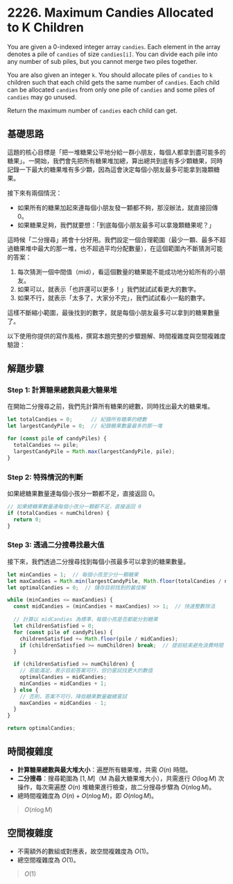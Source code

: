 # 2226. Maximum Candies Allocated to K Children

You are given a 0-indexed integer array `candies`. 
Each element in the array denotes a pile of `candies` of size `candies[i]`. 
You can divide each pile into any number of sub piles, 
but you cannot merge two piles together.

You are also given an integer `k`. 
You should allocate piles of `candies` to `k` children such that each child gets the same number of `candies`. 
Each child can be allocated `candies` from only one pile of `candies` and some piles of `candies` may go unused.

Return the maximum number of `candies` each child can get.

## 基礎思路

這題的核心目標是「把一堆糖果公平地分給一群小朋友，每個人都拿到盡可能多的糖果」。一開始，我們會先把所有糖果堆加總，算出總共到底有多少顆糖果，同時記錄一下最大的糖果堆有多少顆，因為這會決定每個小朋友最多可能拿到幾顆糖果。

接下來有兩個情況：

- 如果所有的糖果加起來連每個小朋友發一顆都不夠，那沒辦法，就直接回傳 0。
- 如果糖果足夠，我們就要想：「到底每個小朋友最多可以拿幾顆糖果呢？」

這時候「二分搜尋」將會十分好用。我們設定一個合理範圍（最少一顆、最多不超過糖果堆中最大的那一堆，也不超過平均分配數量），在這個範圍內不斷猜測可能的答案：

1. 每次猜測一個中間值（mid），看這個數量的糖果能不能成功地分給所有的小朋友。
2. 如果可以，就表示「也許還可以更多！」我們就試試看更大的數字。
3. 如果不行，就表示「太多了，大家分不完」，我們試試看小一點的數字。

這樣不斷縮小範圍，最後找到的數字，就是每個小朋友最多可以拿到的糖果數量了。

以下使用你提供的寫作風格，撰寫本題完整的步驟題解、時間複雜度與空間複雜度驗證：

## 解題步驟

### Step 1: 計算糖果總數與最大糖果堆

在開始二分搜尋之前，我們先計算所有糖果的總數，同時找出最大的糖果堆。

```typescript
let totalCandies = 0;      // 紀錄所有糖果的總數
let largestCandyPile = 0;  // 紀錄糖果數量最多的那一堆

for (const pile of candyPiles) {
  totalCandies += pile;
  largestCandyPile = Math.max(largestCandyPile, pile);
}
```

### Step 2: 特殊情況的判斷

如果總糖果數量連每個小孩分一顆都不足，直接返回 0。

```typescript
// 如果總糖果數量連每個小孩分一顆都不足，直接返回 0
if (totalCandies < numChildren) {
  return 0;
}
```

### Step 3: 透過二分搜尋找最大值

接下來，我們透過二分搜尋找到每個小孩最多可以拿到的糖果數量。

```typescript
let minCandies = 1;  // 每個小孩至少分一顆糖果
let maxCandies = Math.min(largestCandyPile, Math.floor(totalCandies / numChildren));
let optimalCandies = 0;  // 儲存目前找到的最佳解

while (minCandies <= maxCandies) {
  const midCandies = (minCandies + maxCandies) >> 1;  // 快速整數除法
  
  // 計算以 midCandies 為標準，每個小孩是否都能分到糖果
  let childrenSatisfied = 0;
  for (const pile of candyPiles) {
    childrenSatisfied += Math.floor(pile / midCandies);
    if (childrenSatisfied >= numChildren) break;  // 提前結束避免浪費時間
  }

  if (childrenSatisfied >= numChildren) {
    // 若能滿足，表示目前答案可行，但仍嘗試找更大的數值
    optimalCandies = midCandies;
    minCandies = midCandies + 1;
  } else {
    // 否則，答案不可行，降低糖果數量繼續嘗試
    maxCandies = midCandies - 1;
  }
}

return optimalCandies;
```

## 時間複雜度

- **計算糖果總數與最大堆大小**：遍歷所有糖果堆，共需 $O(n)$ 時間。
- **二分搜尋**：搜尋範圍為 $[1, M]$（M 為最大糖果堆大小），共需進行 $O(\log{M})$ 次操作，每次需遍歷 $O(n)$ 堆糖果進行檢查，故二分搜尋步驟為 $O(n \log{M})$。
- 總時間複雜度為 $O(n) + O(n \log{M})$，即 $O(n \log{M})$。

> $O(n \log{M})$

## 空間複雜度

- 不需額外的數組或對應表，故空間複雜度為 $O(1)$。
- 總空間複雜度為 $O(1)$。

> $O(1)$
